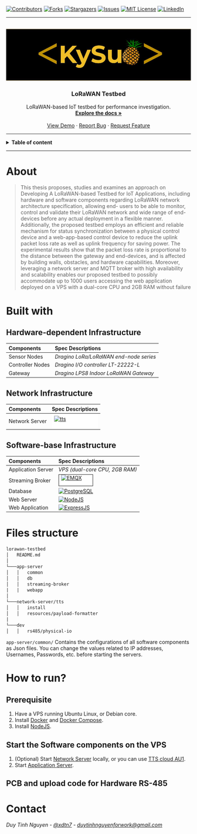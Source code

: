 [projectname]:  lorawan-testbed
[projectauthor]: kysudua
[linkedin]: xdtn7


<!-- PROJECT SHIELDS -->
<!--
*** I'm using markdown "reference style" links for readability.
*** Reference links are enclosed in brackets [ ] instead of parentheses ( ).
*** See the bottom of this document for the declaration of the reference variables
*** for contributors-url, forks-url, etc. This is an optional, concise syntax you may use.
*** https://www.markdownguide.org/basic-syntax/#reference-style-links
-->
[![Contributors][contributors-shield]][contributors-url]
[![Forks][forks-shield]][forks-url]
[![Stargazers][stars-shield]][stars-url]
[![Issues][issues-shield]][issues-url]
[![MIT License][license-shield]][license-url]
[![LinkedIn][linkedin-shield]][linkedin-url]

--- 

<!-- PROJECT LOGO -->
<br />
<div align="center">
  <a href="https://github.com/kysudua">
    <img src="./kysudua.jpg" alt="Logo" >
  </a>

  <h3 align="center">LoRaWAN Testbed</h3>

  <p align="center">
    LoRaWAN-based IoT testbed for performance investigation.
    <br />
    <a href=""><strong>Explore the docs »</strong></a>
    <br />
    <br />
    <a href="">View Demo</a>
    ·
    <a href="">Report Bug</a>
    ·
    <a href="">Request Feature</a>
  </p>
</div>

---

<!-- TABLE OF CONTENTS -->
<details>
<summary><b>Table of content</b></summary>
<ol>
    <li>
      <a href="#about">About</a>
    </li>
    <li>
      <a href="#built-with">Built with</a>
    </li>
    <li>
      <a href="#contact">Contact</a>
    </li>
  </ol>
</details>

---

# About

>This thesis proposes, studies and examines an approach on Developing A
LoRaWAN-based Testbed for IoT Applications, including hardware and software
components regarding LoRaWAN network architecture specification, allowing end-
users to be able to monitor, control and validate their LoRaWAN network and
wide range of end-devices before any actual deployment in a flexible manner.
Additionally, the proposed testbed employs an efficient and reliable mechanism
for status synchronization between a physical control device and a web-app-based
control device to reduce the uplink packet loss rate as well as uplink frequency
for saving power. The experimental results show that the packet loss rate is
proportional to the distance between the gateway and end-devices, and is affected
by building walls, obstacles, and hardware capabilities. Moreover, leveraging a
network server and MQTT broker with high availability and scalability enables
our proposed testbed to possibly accommodate up to 1000 users accessing the web
application deployed on a VPS with a dual-core CPU and 2GB RAM without
failure


# Built with
## Hardware-dependent Infrastructure
|Components |Spec Descriptions |
| :---      |   :---            |
|Sensor Nodes| *Dragino LoRa/LoRaWAN end-node series* |
|Controller Nodes|*Dragino I/O controller LT-22222-L*|
|Gateway | *Dragino LPS8 Indoor LoRaWAN Gateway* |

## Network Infrastructure
|Components |Spec Descriptions |
| :---      |   :---            |
|Network Server| <div  style=" background-color: #FFFFFF; padding: 4px 6px; border: 0px solid blue; height:30px;" height="30">[![tts][tts]][tts-url]</div> |

## Software-base Infrastructure
|Components |Spec Descriptions |
| :---      |   :---            |
|Application Server| *VPS (dual-core CPU, 2GB RAM)* |
|Streaming Broker| <div style=" background-color: #FFFFFF; padding: 0px 6px; border: 1px solid; width:80px; height:30px;" width="80" height="30">[![EMQX][EMQX]][EMQX-url]</div>|
|Database|[![PostgreSQL][postgresql]][postgresql-url]|
|Web Server| [![NodeJS][nodejs]][nodejs-url]|
|Web Application|[![ExpressJS][Expressjs]][Expressjs-url]|

# Files structure
```
lorawan-testbed
│   README.md  
│
└───app-server
│   │   common
│   │   db
│   │   streaming-broker
|   |   webapp
│   
└───network-server/tts
│   │   install
│   │   resources/payload-formatter
|
└───dev
│   │   rs485/physical-io
```
`app-server/common/` Contains the configurations of all software components as Json files. You can change the values related to IP addresses, Usernames, Passwords, etc. before starting the servers.

# How to run?
## Prerequisite
1. Have a VPS running Ubuntu Linux, or Debian core.
2. Install [Docker](https://docs.docker.com/engine/install/ubuntu/) and [Docker Compose](https://docs.docker.com/compose/install/linux/).
3. Install [NodeJS](https://nodejs.org/en/download/).

## Start the Software components on the VPS
1. (Optional) Start [Network Server](network-server/README.md) locally, or you can use [TTS cloud AU1](https://au1.cloud.thethings.network/console/).
2. Start [Application Server](app-server/README.md).

## PCB and upload code for Hardware RS-485

# Contact
*Duy Tinh Nguyen - [@xdtn7](https://www.linkedin.com/in/xdtn7/) - duytinhnguyenforwork@gmail.com*

<!-- MARKDOWN LINKS & IMAGES -->
<!-- https://www.markdownguide.org/basic-syntax/#reference-style-links -->

[contributors-shield]: https://img.shields.io/github/contributors/kysudua/lorawan-testbed.svg?style=for-the-badge
[contributors-url]: https://github.com/kysudua/lorawan-testbed/graphs/contributors
[forks-shield]: https://img.shields.io/github/forks/kysudua/lorawan-testbed.svg?style=for-the-badge
[forks-url]: https://github.com/kysudua/lorawan-testbed/network/members
[stars-shield]: https://img.shields.io/github/stars/kysudua/lorawan-testbed.svg?style=for-the-badge
[stars-url]: https://github.com/kysudua/lorawan-testbed/stargazers
[issues-shield]: https://img.shields.io/github/issues/kysudua/lorawan-testbed.svg?style=for-the-badge
[issues-url]: https://github.com/kysudua/lorawan-testbed/issues
[license-shield]: https://img.shields.io/github/license/kysudua/lorawan-testbed.svg?style=for-the-badge
[license-url]: https://github.com/kysudua/lorawan-testbed/blob/master/LICENSE.txt
[linkedin-shield]: https://img.shields.io/badge/-LinkedIn-black.svg?style=for-the-badge&logo=linkedin&colorB=555
[linkedin-url]: https://linkedin.com/in/xdtn7
[product-screenshot]: images/screenshot.png

[EMQX]: https://www.emqx.io/docs/docs-assets/img/logo-broker.da1e68d6.png
[EMQX-url]: https://www.emqx.io/docs/en/v5.0/
[postgresql]: https://img.shields.io/badge/postgreSQL-4169E1?style=for-the-badge&logo=PostgreSQL&logoColor=white
[postgresql-url]: https://www.postgresql.org/docs/10/index.html
[nodejs]: https://img.shields.io/badge/NodeJS-339933?style=for-the-badge&logo=nodedotjs&logoColor=white
[nodejs-url]: https://nodejs.org/dist/latest-v18.x/docs/api/
[Expressjs]: https://img.shields.io/badge/ExpressJS-F7DF1E?style=for-the-badge&logo=express&logoColor=black
[Expressjs-url]: https://nodejs.org/dist/latest-v18.x/docs/api/
[tts]: https://www.thethingsnetwork.org/docs/quick-start/tts-ce.png
[tts-url]: https://nodejs.org/dist/latest-v18.x/docs/api/

[Next.js]: https://img.shields.io/badge/next.js-000000?style=for-the-badge&logo=nextdotjs&logoColor=white
[Next-url]: https://nextjs.org/
[React.js]: https://img.shields.io/badge/React-20232A?style=for-the-badge&logo=react&logoColor=61DAFB
[React-url]: https://reactjs.org/
[Vue.js]: https://img.shields.io/badge/Vue.js-35495E?style=for-the-badge&logo=vuedotjs&logoColor=4FC08D
[Vue-url]: https://vuejs.org/
[Angular.io]: https://img.shields.io/badge/Angular-DD0031?style=for-the-badge&logo=angular&logoColor=white
[Angular-url]: https://angular.io/
[Svelte.dev]: https://img.shields.io/badge/Svelte-4A4A55?style=for-the-badge&logo=svelte&logoColor=FF3E00
[Svelte-url]: https://svelte.dev/
[Laravel.com]: https://img.shields.io/badge/Laravel-FF2D20?style=for-the-badge&logo=laravel&logoColor=white
[Laravel-url]: https://laravel.com
[Bootstrap.com]: https://img.shields.io/badge/Bootstrap-563D7C?style=for-the-badge&logo=bootstrap&logoColor=white
[Bootstrap-url]: https://getbootstrap.com
[JQuery.com]: https://img.shields.io/badge/jQuery-0769AD?style=for-the-badge&logo=jquery&logoColor=white
[JQuery-url]: https://jquery.com 
